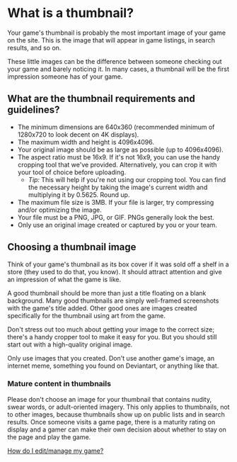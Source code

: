# What is a thumbnail?

Your game's thumbnail is probably the most important image of your game on the site. This is the image that will appear in game listings, in search results, and so on.

These little images can be the difference between someone checking out your game and barely noticing it. In many cases, a thumbnail will be the first impression someone has of your game.

## What are the thumbnail requirements and guidelines?

- The minimum dimensions are 640x360 (recommended minimum of 1280x720 to look decent on 4K displays). 
- The maximum width and height is 4096x4096. 
- Your original image should be as large as possible (up to 4096x4096). 
- The aspect ratio must be 16x9. If it's not 16x9, you can use the handy cropping tool that we've provided. Alternatively, you can crop it with your tool of choice before uploading. 
    - _Tip:_ This will help if you're not using our cropping tool. You can find the necessary height by taking the image's current width and multiplying it by 0.5625. Round up. 
- The maximum file size is 3MB. If your file is larger, try compressing and/or optimizing the image. 
- Your file must be a PNG, JPG, or GIF. PNGs generally look the best.
- Only use an original image created or captured by you or your team.

## Choosing a thumbnail image

Think of your game's thumbnail as its box cover if it was sold off a shelf in a store (they used to do that, you know). It should attract attention and give an impression of what the game is like.

A good thumbnail should be more than just a title floating on a blank background. Many good thumbnails are simply well-framed screenshots with the game's title added. Other good ones are images created specifically for the thumbnail using art from the game.

Don't stress out too much about getting your image to the correct size; there's a handy cropper tool to make it easy for you. But you should still start out with a high-quality original image.

Only use images that you created. Don't use another game's image, an internet meme, something you found on Deviantart, or anything like that.

### Mature content in thumbnails

Please don't choose an image for your thumbnail that contains nudity, swear words, or adult-oriented imagery. This only applies to thumbnails, not to other images, because thumbnails show up on public lists and in search results. Once someone visits a game page, there is a maturity rating on display and a gamer can make their own decision about whether to stay on the page and play the game.

[How do I edit/manage my game?](/edit-game/index.md)

